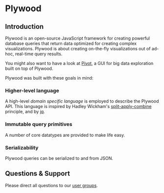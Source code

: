 # Plywood

## Introduction

Plywood is an open-source JavaScript framework for creating powerful database queries that return data optimized for 
creating complex visualizations. Plywood is about creating on-the-fly visualizations out of ad-hoc, real-time query results.

You might also want to have a look at [Pivot](https://github.com/implydata/pivot), a GUI for big data exploration built on top of Plywood. 

Plywood was built with these goals in mind:

### Higher-level language

A high-level *domain specific language* is employed to describe the Plywood API.
This language is inspired by Hadley Wickham's [split-apply-combine](http://www.jstatsoft.org/v40/i01/paper) principle,
and by [jq](https://stedolan.github.io/jq/).

### Immutable query primitives

A number of core datatypes are provided to make life easy.

### Serializability

Plywood queries can be serialized to and from JSON.

## Questions & Support

Please direct all questions to our [user groups](https://groups.google.com/forum/#!forum/imply-user-group).
